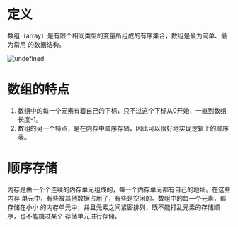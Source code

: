 # 定义
数组（array）是有限个相同类型的变量所组成的有序集合，数组是最为简单、最为常用
的数据结构。

![undefined](http://ww1.sinaimg.cn/large/006Vpl27gy1g9iosgbgeoj305q01mmwx.jpg)

# 数组的特点
1. 数组中的每一个元素有着自己的下标，只不过这个下标从0开始，一直到数组长度-1。
2. 数组的另一个特点，是在内存中顺序存储，因此可以很好地实现逻辑上的顺序表。

# 顺序存储
内存是由一个个连续的内存单元组成的，每一个内存单元都有自己的地址。在这些内存
单元中，有些被其他数据占用了，有些是空闲的。数组中的每一个元素，都存储在小小
的内存单元中，并且元素之间紧密排列，既不能打乱元素的存储顺序，也不能跳过某个
存储单元进行存储。